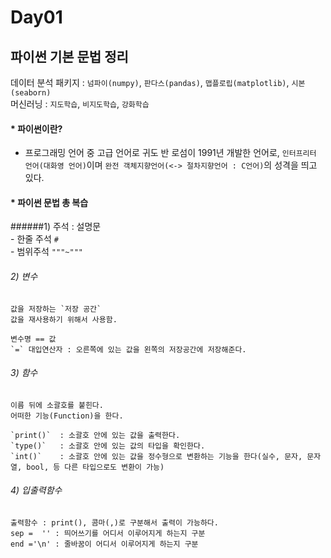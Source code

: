 # Day01  

## 파이썬 기본 문법 정리  
데이터 분석 패키지 : `넘파이(numpy)`, `판다스(pandas)`, `맵플로립(matplotlib)`, `시본(seaborn)`  
머신러닝 : `지도학습`, `비지도학습`, `강화학습`  

#### * 파이썬이란?  
- 프로그래밍 언어 중 고급 언어로 귀도 반 로섬이 1991년 개발한 언어로, `인터프리터 언어(대화영 언어)`이며 `완전 객체지향언어(<-> 절차지향언어 : C언어)`의 성격을 띄고 있다.  

#### * 파이썬 문법 총 복습  
  ######1) 주석 : 설명문  
    - 한줄 주석 `#`  
    - 범위주석 `"""~"""`  

  ###### 2) 변수  
    값을 저장하는 `저장 공간`  
    값을 재사용하기 위해서 사용함.  

    변수명 == 값  
    `=` 대입연산자 : 오른쪽에 있는 값을 왼쪽의 저장공간에 저장해준다.  

  ###### 3) 함수  
    이름 뒤에 소괄호를 붙힌다.  
    어떠한 기능(Function)을 한다.  

    `print()`  : 소괄호 안에 있는 값을 출력한다.  
    `type()`   : 소괄호 안에 있는 값의 타입을 확인한다.  
    `int()`    : 소괄호 안에 있는 값을 정수형으로 변환하는 기능을 한다(실수, 문자, 문자열, bool, 등 다른 타입으로도 변환이 가능)  

  ###### 4) 입출력함수  
    출력함수 : print(), 콤마(,)로 구분해서 출력이 가능하다.  
    sep =  '' : 띄어쓰기를 어디서 이루어지게 하는지 구분  
    end ='\n' : 줄바꿈이 어디서 이루어지게 하는지 구분  

